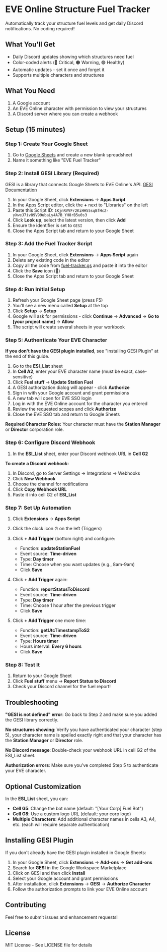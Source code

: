 # EVE Online Structure Fuel Tracker

Automatically track your structure fuel levels and get daily Discord notifications. No coding required!

## What You'll Get

- Daily Discord updates showing which structures need fuel
- Color-coded alerts (🔴 Critical, 🟠 Warning, 🟢 Healthy)
- Automatic updates - set it once and forget it
- Supports multiple characters and structures

## What You Need

1. A Google account
2. An EVE Online character with permission to view your structures
3. A Discord server where you can create a webhook

## Setup (15 minutes)

### Step 1: Create Your Google Sheet

1. Go to [Google Sheets](https://sheets.google.com) and create a new blank spreadsheet
2. Name it something like "EVE Fuel Tracker"

### Step 2: Install GESI Library (Required)

GESI is a library that connects Google Sheets to EVE Online's API. [GESI Documentation](https://github.com/Blacksmoke16/GESI)

1. In your Google Sheet, click **Extensions** → **Apps Script**
2. In the Apps Script editor, click the **+** next to "Libraries" on the left
3. Paste this Script ID: `1KjnRVVFr2KiHH55sqBfHcZ-yXweJ7iv89V99ubaLy4A7B_YH8rB5u0s3`
4. Click **Look up**, select the latest version, then click **Add**
5. Ensure the identifier is set to `GESI`
6. Close the Apps Script tab and return to your Google Sheet

### Step 3: Add the Fuel Tracker Script

1. In your Google Sheet, click **Extensions** → **Apps Script** again
2. Delete any existing code in the editor
3. Copy all the code from [fuel-tracker.gs](fuel-tracker.gs) and paste it into the editor
4. Click the **Save** icon (💾)
5. Close the Apps Script tab and return to your Google Sheet

### Step 4: Run Initial Setup

1. Refresh your Google Sheet page (press F5)
2. You'll see a new menu called **Setup** at the top
3. Click **Setup** → **Setup**
4. Google will ask for permissions - click **Continue** → **Advanced** → **Go to [your project name]** → **Allow**
5. The script will create several sheets in your workbook

### Step 5: Authenticate Your EVE Character

**If you don't have the GESI plugin installed**, see "Installing GESI Plugin" at the end of this guide.

1. Go to the **ESI_List** sheet
2. In **Cell A2**, enter your EVE character name (must be exact, case-sensitive)
3. Click **Fuel stuff** → **Update Station Fuel**
4. A GESI authorization dialog will appear - click **Authorize**
5. Sign in with your Google account and grant permissions
6. A new tab will open for EVE SSO login
7. Log in with the EVE Online account for the character you entered
8. Review the requested scopes and click **Authorize**
9. Close the EVE SSO tab and return to Google Sheets

**Required Character Roles:** Your character must have the **Station Manager** or **Director** corporation role.

### Step 6: Configure Discord Webhook

1. In the **ESI_List** sheet, enter your Discord webhook URL in **Cell G2**

**To create a Discord webhook:**
1. In Discord, go to Server Settings → Integrations → Webhooks
2. Click **New Webhook**
3. Choose the channel for notifications
4. Click **Copy Webhook URL**
5. Paste it into cell G2 of **ESI_List**

### Step 7: Set Up Automation

1. Click **Extensions** → **Apps Script**
2. Click the clock icon ⏰ on the left (Triggers)
3. Click **+ Add Trigger** (bottom right) and configure:
   - Function: **updateStationFuel**
   - Event source: **Time-driven**
   - Type: **Day timer**
   - Time: Choose when you want updates (e.g., 8am-9am)
   - Click **Save**

4. Click **+ Add Trigger** again:
   - Function: **reportStatusToDiscord**
   - Event source: **Time-driven**
   - Type: **Day timer**
   - Time: Choose 1 hour after the previous trigger
   - Click **Save**

5. Click **+ Add Trigger** one more time:
   - Function: **getUtcTimestampToS2**
   - Event source: **Time-driven**
   - Type: **Hours timer**
   - Hours interval: **Every 6 hours**
   - Click **Save**

### Step 8: Test It

1. Return to your Google Sheet
2. Click **Fuel stuff** menu → **Report Status to Discord**
3. Check your Discord channel for the fuel report!

## Troubleshooting

**"GESI is not defined" error**: Go back to Step 2 and make sure you added the GESI library correctly.

**No structures showing**: Verify you have authenticated your character (step 5), your character name is spelled exactly right and that your character has the **Station Manager** or **Director** role.

**No Discord message**: Double-check your webhook URL in cell G2 of the ESI_List sheet.

**Authorization errors**: Make sure you've completed Step 5 to authenticate your EVE character.

## Optional Customization

In the **ESI_List** sheet, you can:
- **Cell G5**: Change the bot name (default: "[Your Corp] Fuel Bot")
- **Cell G8**: Use a custom logo URL (default: your corp logo)
- **Multiple Characters**: Add additional character names in cells A3, A4, etc. (each will require separate authentication)

## Installing GESI Plugin

If you don't already have the GESI plugin installed in Google Sheets:

1. In your Google Sheet, click **Extensions** → **Add-ons** → **Get add-ons**
2. Search for **GESI** in the Google Workspace Marketplace
3. Click on GESI and then click **Install**
4. Select your Google account and grant permissions
5. After installation, click **Extensions** → **GESI** → **Authorize Character**
6. Follow the authorization prompts to link your EVE Online account

## Contributing

Feel free to submit issues and enhancement requests!

## License

MIT License - See LICENSE file for details